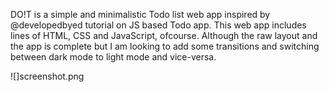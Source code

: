 DO!T is a simple and minimalistic Todo list web app inspired by @developedbyed tutorial on JS based Todo app. This web app includes lines of HTML, CSS and JavaScript, ofcourse.
Although the raw layout and the app is complete but I am looking to add some transitions and switching between dark mode to light mode and vice-versa.

![]screenshot.png
